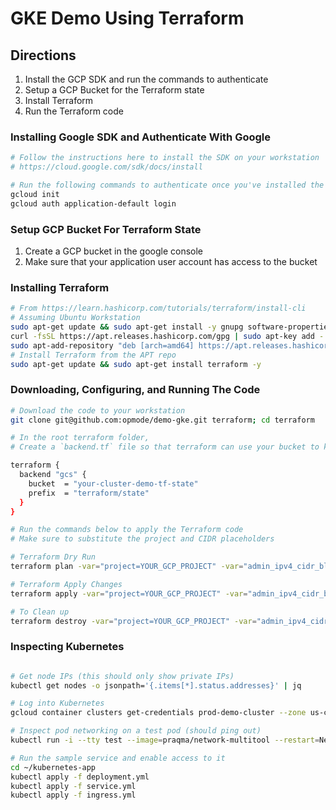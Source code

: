 # GKE Demo Using Terraform

## Directions
1. Install the GCP SDK and run the commands to authenticate
1. Setup a GCP Bucket for the Terraform state
1. Install Terraform
1. Run the Terraform code

### Installing Google SDK and Authenticate With Google
```bash
# Follow the instructions here to install the SDK on your workstation
# https://cloud.google.com/sdk/docs/install

# Run the following commands to authenticate once you've installed the SDK
gcloud init
gcloud auth application-default login
```

### Setup GCP Bucket For Terraform State
1. Create a GCP bucket in the google console
1. Make sure that your application user account has access to the bucket


### Installing Terraform
```bash
# From https://learn.hashicorp.com/tutorials/terraform/install-cli
# Assuming Ubuntu Workstation
sudo apt-get update && sudo apt-get install -y gnupg software-properties-common curl jq
curl -fsSL https://apt.releases.hashicorp.com/gpg | sudo apt-key add -
sudo apt-add-repository "deb [arch=amd64] https://apt.releases.hashicorp.com $(lsb_release -cs) main"
# Install Terraform from the APT repo
sudo apt-get update && sudo apt-get install terraform -y
```

### Downloading, Configuring, and Running The Code
```bash
# Download the code to your workstation
git clone git@github.com:opmode/demo-gke.git terraform; cd terraform

# In the root terraform folder,
# Create a `backend.tf` file so that terraform can use your bucket to keep track of your servers

terraform {
  backend "gcs" {
    bucket  = "your-cluster-demo-tf-state"
    prefix  = "terraform/state"
  }
}

# Run the commands below to apply the Terraform code
# Make sure to substitute the project and CIDR placeholders

# Terraform Dry Run
terraform plan -var="project=YOUR_GCP_PROJECT" -var="admin_ipv4_cidr_block=YOUR_CIDR/32"

# Terraform Apply Changes
terraform apply -var="project=YOUR_GCP_PROJECT" -var="admin_ipv4_cidr_block=YOUR_CIDR/32"

# To Clean up
terraform destroy -var="project=YOUR_GCP_PROJECT" -var="admin_ipv4_cidr_block=YOUR_CIDR/32"


```

### Inspecting Kubernetes
```bash

# Get node IPs (this should only show private IPs)
kubectl get nodes -o jsonpath='{.items[*].status.addresses}' | jq

# Log into Kubernetes
gcloud container clusters get-credentials prod-demo-cluster --zone us-central1-a

# Inspect pod networking on a test pod (should ping out)
kubectl run -i --tty test --image=praqma/network-multitool --restart=Never

# Run the sample service and enable access to it
cd ~/kubernetes-app
kubectl apply -f deployment.yml
kubectl apply -f service.yml
kubectl apply -f ingress.yml


```